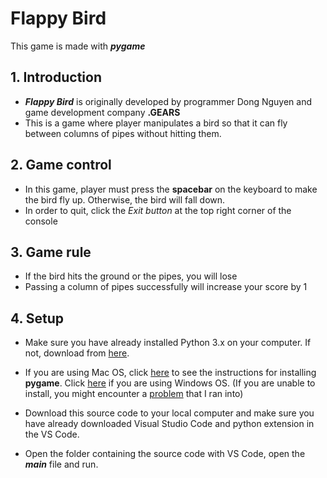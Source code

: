 # Flappy Bird

This game is made with ***pygame***

## 1. Introduction
- ***Flappy Bird*** is originally developed by programmer Dong Nguyen and game development company **.GEARS**
- This is a game where player manipulates a bird so that it can fly between columns of pipes without hitting them.

## 2. Game control
- In this game, player must press the **spacebar** on the keyboard to make the bird fly up. Otherwise, the bird will fall down.
- In order to quit, click the *Exit button* at the top right corner of the console

## 3. Game rule
- If the bird hits the ground or the pipes, you will lose
- Passing a column of pipes successfully will increase your score by 1

## 4. Setup
- Make sure you have already installed Python 3.x on your computer. If not, download from [here](https://www.python.org/downloads).
- If you are using Mac OS, click [here](https://www.youtube.com/watch?v=YigK5HwxV3M) to see the instructions for installing **pygame**. Click [here](https://www.youtube.com/watch?v=EKjALzLLgVs) if you are using Windows OS. (If you are unable to install, you might encounter a [problem](https://stackoverflow.com/questions/74188013/python-pygame-not-installing) that I ran into)

- Download this source code to your local computer and make sure you have already downloaded Visual Studio Code and python extension in the VS Code.

- Open the folder containing the source code with VS Code, open the ***main*** file and run.
